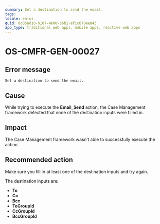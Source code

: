 ```yaml
---
summary: Set a destination to send the email.
tags:
locale: en-us
guid: 8c05ad10-b107-4600-b6b2-af1c070ee843
app_type: traditional web apps, mobile apps, reactive web apps
---
```


# OS-CMFR-GEN-00027

## Error message

`Set a destination to send the email.`

## Cause

While trying to execute the **Email_Send** action, the Case Management framework detected that none of the destination inputs were filled in.

## Impact

The Case Management framework wasn't able to successfully execute the action.

## Recommended action

Make sure you fill in at least one of the destination inputs and try again.

The destination inputs are:

* **To**
* **Cc**
* **Bcc**
* **ToGroupId**
* **CcGroupId**
* **BccGroupId**
